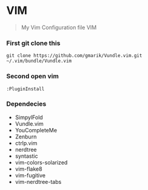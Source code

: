 # VIM 
> My Vim Configuration file VIM

### First git clone this 
```
git clone https://github.com/gmarik/Vundle.vim.git ~/.vim/bundle/Vundle.vim
```
### Second open vim 
```
:PluginInstall
```

### Dependecies 
- SimpylFold
- Vundle.vim
- YouCompleteMe
- Zenburn
- ctrlp.vim
- nerdtree
- syntastic
- vim-colors-solarized
- vim-flake8
- vim-fugitive
- vim-nerdtree-tabs


